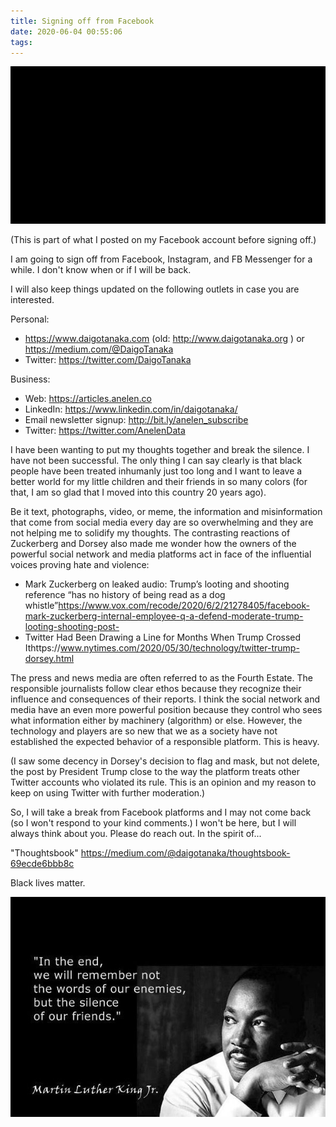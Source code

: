 ```yaml
---
title: Signing off from Facebook
date: 2020-06-04 00:55:06
tags:
---
```

![blackout](/images/blackout.png)

(This is part of what I posted on my Facebook account before signing off.)

I am going to sign off from Facebook, Instagram, and FB Messenger for a while.
I don't know when or if I will be back.

I will also keep things updated on the following outlets in case you are interested.

Personal:
- https://www.daigotanaka.com (old: http://www.daigotanaka.org ) or https://medium.com/@DaigoTanaka
- Twitter: https://twitter.com/DaigoTanaka

Business:
- Web: https://articles.anelen.co
- LinkedIn: https://www.linkedin.com/in/daigotanaka/
- Email newsletter signup: http://bit.ly/anelen_subscribe
- Twitter: https://twitter.com/AnelenData

I have been wanting to put my thoughts together and break the silence. I have not been successful. The only thing I can say clearly is that black people have been treated inhumanly just too long and I want to leave a better world for my little children and their friends in so many colors (for that, I am so glad that I moved into this country 20 years ago).

Be it text, photographs, video, or meme, the information and misinformation that come from social media every day are so overwhelming and they are not helping me to solidify my thoughts. The contrasting reactions of Zuckerberg and Dorsey also made me wonder how the owners of the powerful social network and media platforms act in face of the influential voices proving hate and violence:

- Mark Zuckerberg on leaked audio: Trump’s looting and shooting reference “has no history of being read as a dog whistle”https://www.vox.com/recode/2020/6/2/21278405/facebook-mark-zuckerberg-internal-employee-q-a-defend-moderate-trump-looting-shooting-post-
- Twitter Had Been Drawing a Line for Months When Trump Crossed Ithttps://www.nytimes.com/2020/05/30/technology/twitter-trump-dorsey.html

The press and news media are often referred to as the Fourth Estate. The responsible journalists follow clear ethos because they recognize their influence and consequences of their reports. I think the social network and media have an even more powerful position because they control who sees what information either by machinery (algorithm) or else. However, the technology and players are so new that we as a society have not established the expected behavior of a responsible platform. This is heavy.

(I saw some decency in Dorsey's decision to flag and mask, but not delete, the post by President Trump close to the way the platform treats other Twitter accounts who violated its rule. This is an opinion and my reason to keep on using Twitter with further moderation.)

So, I will take a break from Facebook platforms and I may not come back (so I won't respond to your kind comments.) I won't be here, but I will always think about you. Please do reach out. In the spirit of...

"Thoughtsbook" https://medium.com/@daigotanaka/thoughtsbook-69ecde6bbb8c

Black lives matter.

![mlk](/images/mlk-on-silent-friends.jpg)
